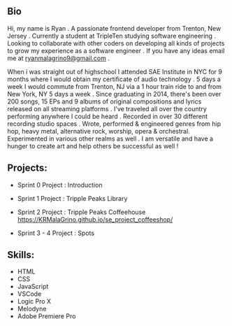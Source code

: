 ## Bio

Hi, my name is Ryan . A passionate frontend developer from Trenton, New Jersey . Currently a student at TripleTen studying software engineering . Looking to collaborate with other coders on developing all kinds of projects to grow my experience as a software engineer . If you have any ideas email me at ryanmalagrino9@gmail.com . 

When i was straight out of highschool I attended SAE Institute in NYC for 9 months where I would obtain my certificate of audio technology . 5 days a week I would commute from Trenton, NJ via a 1 hour train ride to and from New York, NY 5 days a week . Since graduating in 2014, there's been over 200 songs, 15 EPs and 9 albums of original compositions and lyrics released on all streaming platforms . I've traveled all over the country performing anywhere I could be heard . Recorded in over 30 different recording studio spaces . Wrote, performed & engineered genres from hip hop, heavy metal, alternative rock, worship, opera & orchestral. Experimented in various other realms as well . I am versatile and have a hunger to create art and help others be successful as well !

 ## Projects:

 - Sprint 0 Project : Introduction
   
 - Sprint 1 Project : Tripple Peaks Library
   
 - Sprint 2 Project : Tripple Peaks Coffeehouse
   https://KRMalaGrino.github.io/se_project_coffeeshop/
   
 - Sprint 3 - 4 Project : Spots


 ## Skills:

 - HTML
 - CSS
 - JavaScript
 - VSCode
 - Logic Pro X
 - Melodyne
 - Adobe Premiere Pro
